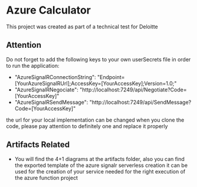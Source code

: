 # Azure Calculator

This project was created as part of a technical test for Deloitte

## Attention

Do not forget to add the following keys to your own userSecrets file in order to run the application:

- "AzureSignalRConnectionString": "Endpoint=[YourAzureSignalRUrl];AccessKey=[YourAccessKey];Version=1.0;" 
- "AzureSignalRNegociate": "http://localhost:7249/api/Negotiate?Code=[YourAccessKey]"  
- "AzureSignalRSendMessage": "http://localhost:7249/api/SendMessage?Code=[YourAccessKey]"
  
the url for your local implementation can be changed when you clone the code, please pay attention to definitely one and replace it properly


## Artifacts Related

- You will find the 4+1 diagrams at the artifacts folder, also you can find the exported template of the azure signalr serverless creation it can be used for the creation of your service needed for the right execution of the azure function project